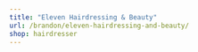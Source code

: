 ```yaml
---
title: "Eleven Hairdressing & Beauty"
url: /brandon/eleven-hairdressing-and-beauty/
shop: hairdresser
---
```

